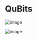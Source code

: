 # QuBits
![image](https://user-images.githubusercontent.com/39010251/87836411-5797b180-c866-11ea-99ec-bf018c6d64c6.png)
         
![image](https://user-images.githubusercontent.com/39010251/87836423-62524680-c866-11ea-9c77-4049a5461c0f.png)
